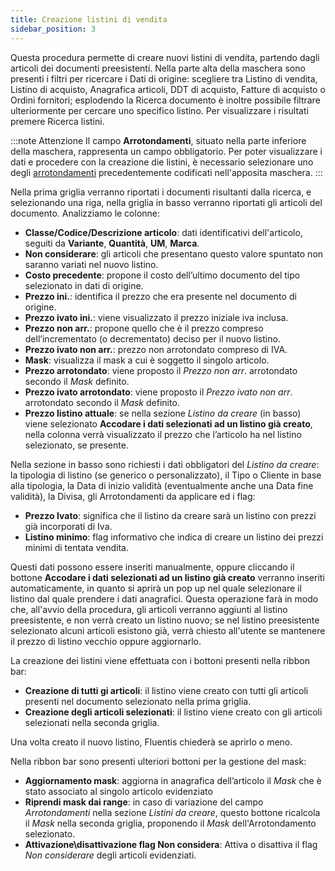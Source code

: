 ```yaml
---
title: Creazione listini di vendita
sidebar_position: 3
---
```


Questa procedura permette di creare nuovi listini di vendita, partendo dagli articoli dei documenti preesistenti.
Nella parte alta della maschera sono presenti i filtri per ricercare i Dati di origine: scegliere tra Listino di vendita, Listino di acquisto, Anagrafica articoli, DDT di acquisto, Fatture di acquisto o Ordini fornitori; esplodendo la Ricerca documento è inoltre possibile filtrare ulteriormente per cercare uno specifico listino. Per visualizzare i risultati premere Ricerca listini.

:::note Attenzione
Il campo **Arrotondamenti**, situato nella parte inferiore della maschera, rappresenta un campo obbligatorio. Per poter visualizzare i dati e procedere con la creazione die listini, è necessario selezionare uno degli [arrotondamenti](/docs/sales/sales-price-list/procedures/rounding) precedentemente codificati nell'apposita maschera. 
:::


Nella prima griglia verranno riportati i documenti risultanti dalla ricerca, e selezionando una riga, nella griglia in basso verranno riportati gli articoli del documento. Analizziamo le colonne:       
- **Classe/Codice/Descrizione articolo**: dati identificativi dell'articolo, seguiti da **Variante**, **Quantità**, **UM**, **Marca**.       
- **Non considerare**: gli articoli che presentano questo valore spuntato non saranno variati nel nuovo listino.     
- **Costo precedente**: propone il costo dell’ultimo documento del tipo selezionato in dati di origine.     
- **Prezzo ini.**: identifica il prezzo che era presente nel documento di origine.     
- **Prezzo ivato ini.**: viene visualizzato il prezzo iniziale iva inclusa.      
- **Prezzo non arr.**: propone quello che è il prezzo compreso dell’incrementato (o decrementato) deciso per il nuovo listino.    
- **Prezzo ivato non arr.**: prezzo non arrotondato compreso di IVA.     
- **Mask**: visualizza il mask a cui è soggetto il singolo articolo.       
- **Prezzo arrotondato**: viene proposto il *Prezzo non arr*. arrotondato secondo il *Mask* definito.      
- **Prezzo ivato arrotondato**: viene proposto il *Prezzo ivato non arr*. arrotondato secondo il *Mask* definito.     
- **Prezzo listino attuale**: se nella sezione *Listino da creare* (in basso) viene selezionato **Accodare i dati selezionati ad un listino già creato**, nella colonna verrà visualizzato il prezzo che l’articolo ha nel listino selezionato, se presente.       

Nella sezione in basso sono richiesti i dati obbligatori del *Listino da creare*: la tipologia di listino (se generico o personalizzato), il Tipo o Cliente  in base alla tipologia, la Data di inizio validità (eventualmente anche una Data fine validità), la Divisa, gli Arrotondamenti da applicare ed i flag:         
- **Prezzo Ivato**: significa che il listino da creare sarà un listino con prezzi già incorporati di Iva.       
- **Listino minimo**: flag informativo che indica di creare un listino dei prezzi minimi di tentata vendita.  

Questi dati possono essere inseriti manualmente, oppure cliccando il bottone **Accodare i dati selezionati ad un listino già creato** verranno inseriti automaticamente, in quanto si aprirà un pop up nel quale selezionare il listino dal quale prendere i dati anagrafici. Questa operazione farà in modo che, all'avvio della procedura, gli articoli verranno aggiunti al listino preesistente, e non verrà creato un listino nuovo; se nel listino preesistente selezionato alcuni articoli esistono già, verrà chiesto all'utente se mantenere il prezzo di listino vecchio oppure aggiornarlo.           

La creazione dei listini viene effettuata con i bottoni presenti nella ribbon bar:       
- **Creazione di tutti gi articoli**: il listino viene creato con tutti gli articoli presenti nel documento selezionato nella prima griglia.         
- **Creazione degli articoli selezionati**: il listino viene creato con gli articoli selezionati nella seconda griglia.        

Una volta creato il nuovo listino, Fluentis chiederà se aprirlo o meno.      

Nella ribbon bar sono presenti ulteriori bottoni per la gestione del mask:     
- **Aggiornamento mask**: aggiorna in anagrafica dell’articolo il *Mask* che è stato associato al singolo articolo evidenziato       
- **Riprendi mask dai range**: in caso di variazione del campo *Arrotondamenti* nella sezione *Listini da creare*, questo bottone ricalcola il *Mask* nella seconda griglia, proponendo il *Mask* dell'Arrotondamento selezionato.             
- **Attivazione\disattivazione flag Non considera**: Attiva o disattiva il flag *Non considerare* degli articoli evidenziati.     



